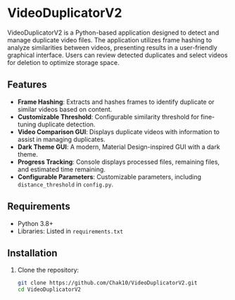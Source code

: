 # VideoDuplicatorV2

VideoDuplicatorV2 is a Python-based application designed to detect and manage duplicate video files. The application utilizes frame hashing to analyze similarities between videos, presenting results in a user-friendly graphical interface. Users can review detected duplicates and select videos for deletion to optimize storage space.

## Features

- **Frame Hashing**: Extracts and hashes frames to identify duplicate or similar videos based on content.
- **Customizable Threshold**: Configurable similarity threshold for fine-tuning duplicate detection.
- **Video Comparison GUI**: Displays duplicate videos with information to assist in managing duplicates.
- **Dark Theme GUI**: A modern, Material Design-inspired GUI with a dark theme.
- **Progress Tracking**: Console displays processed files, remaining files, and estimated time remaining.
- **Configurable Parameters**: Customizable parameters, including `distance_threshold` in `config.py`.

## Requirements

- Python 3.8+
- Libraries: Listed in `requirements.txt`

## Installation

1. Clone the repository:
   ```bash
   git clone https://github.com/Chak10/VideoDuplicatorV2.git
   cd VideoDuplicatorV2
